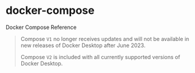 # docker-compose
Docker Compose Reference

> Compose `V1` no longer receives updates and will not be available in new releases of Docker Desktop after June 2023.
> 
> Compose `V2` is included with all currently supported versions of Docker Desktop.

